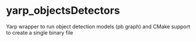 # yarp_objectsDetectors
Yarp wrapper to run object detection models (pb graph) and CMake support to create  a single binary file 
